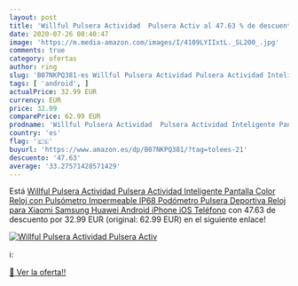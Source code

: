 ```yaml
---
layout: post
title: 'Willful Pulsera Actividad  Pulsera Activ al 47.63 % de descuento'
date: 2020-07-26 00:40:47
image: 'https://m.media-amazon.com/images/I/4109LYIIxtL._SL200_.jpg'
comments: true
category: ofertas
author: ring
slug: 'B07NKPQ381-es Willful Pulsera Actividad Pulsera Actividad Inteligente...'
tags: [ 'android', ]
actualPrice: 32.99 EUR
currency: EUR
price: 32.99
comparePrice: 62.99 EUR
prodname: 'Willful Pulsera Actividad  Pulsera Actividad Inteligente Pantalla Color Reloj con Pulsómetro Impermeable IP68 Podómetro Pulsera Deportiva Reloj para Xiaomi Samsung Huawei Android iPhone iOS Teléfono'
country: 'es'
flag: '🇪🇸'
buyurl: 'https://www.amazon.es/dp/B07NKPQ381/?tag=tolees-21'
descuento: '47.63'
average: '33.27571428571429'
---
```


Está [Willful Pulsera Actividad  Pulsera Actividad Inteligente Pantalla Color Reloj con Pulsómetro Impermeable IP68 Podómetro Pulsera Deportiva Reloj para Xiaomi Samsung Huawei Android iPhone iOS Teléfono](https://www.amazon.es/dp/B07NKPQ381/?tag=tolees-21) con 47.63 de descuento por 32.99 EUR (original: 62.99 EUR) en el siguiente enlace!

[![Willful Pulsera Actividad  Pulsera Activ](https://m.media-amazon.com/images/I/4109LYIIxtL._SL200_.jpg)](https://www.amazon.es/dp/B07NKPQ381/?tag=tolees-21)

ℹ️:


[🛒 Ver la oferta!!](https://www.amazon.es/dp/B07NKPQ381/?tag=tolees-21)
